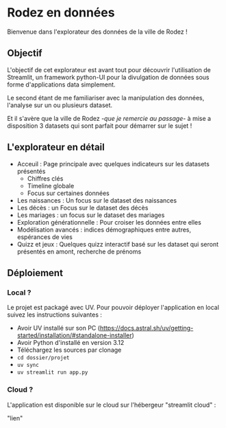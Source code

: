 # Rodez en données


Bienvenue dans l'explorateur des données de la ville de Rodez !

## Objectif

L'objectif de cet explorateur est avant tout pour découvrir l'utilisation de Streamlit, un framework python-UI pour la 
divulgation de données sous forme d'applications data simplement.

Le second étant de me familiariser avec la manipulation des données, l'analyse sur un ou plusieurs dataset. 

Et il s'avère que la ville de Rodez -*que je remercie au passage*- à mise a disposition 3 datasets qui sont parfait 
pour démarrer sur le sujet ! 

## L'explorateur en détail

- Acceuil : Page principale avec quelques indicateurs sur les datasets présentés
  - Chiffres clés
  - Timeline globale
  - Focus sur certaines données
- Les naissances : Un focus sur le dataset des naissances
- Les décès : un Focus sur le dataset des décès
- Les mariages : un focus sur le dataset des mariages
- Exploration générationnelle : Pour croiser les données entre elles
- Modélisation avancés : indices démographiques entre autres, espérances de vies
- Quizz et jeux : Quelques quizz interactif basé sur les dataset qui seront présentés en amont, recherche de prénoms

## Déploiement

### Local ?

Le projet est packagé avec UV. Pour pouvoir déployer l'application en local suivez les instructions suivantes : 

- Avoir UV installé sur son PC (https://docs.astral.sh/uv/getting-started/installation/#standalone-installer)
- Avoir Python d'installé en version 3.12
- Téléchargez les sources par clonage
- ``cd dossier/projet``
- ``uv sync``
- ``uv streamlit run app.py``

### Cloud ?

L'application est disponible sur le cloud sur l'hébergeur "streamlit cloud" : 

"lien"